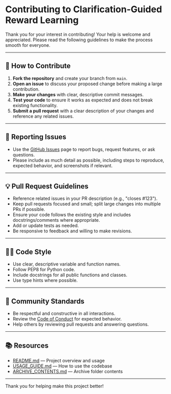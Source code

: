 
# Contributing to Clarification-Guided Reward Learning

Thank you for your interest in contributing! Your help is welcome and appreciated. Please read the following guidelines to make the process smooth for everyone.

---

## 📝 How to Contribute

1. **Fork the repository** and create your branch from `main`.
2. **Open an issue** to discuss your proposed change before making a large contribution.
3. **Make your changes** with clear, descriptive commit messages.
4. **Test your code** to ensure it works as expected and does not break existing functionality.
5. **Submit a pull request** with a clear description of your changes and reference any related issues.

---

## 🐞 Reporting Issues

- Use the [GitHub Issues](https://github.com/ethanvillalovoz/clarification-guided-reward-learning/issues) page to report bugs, request features, or ask questions.
- Please include as much detail as possible, including steps to reproduce, expected behavior, and screenshots if relevant.

---

## 💡 Pull Request Guidelines

- Reference related issues in your PR description (e.g., "closes #123").
- Keep pull requests focused and small; split large changes into multiple PRs if possible.
- Ensure your code follows the existing style and includes docstrings/comments where appropriate.
- Add or update tests as needed.
- Be responsive to feedback and willing to make revisions.

---

## 🧑‍💻 Code Style

- Use clear, descriptive variable and function names.
- Follow PEP8 for Python code.
- Include docstrings for all public functions and classes.
- Use type hints where possible.

---

## 🤝 Community Standards

- Be respectful and constructive in all interactions.
- Review the [Code of Conduct](https://opensource.guide/code-of-conduct/) for expected behavior.
- Help others by reviewing pull requests and answering questions.

---

## 📚 Resources

- [README.md](README.md) — Project overview and usage
- [USAGE_GUIDE.md](src/USAGE_GUIDE.md) — How to use the codebase
- [ARCHIVE_CONTENTS.md](archive/ARCHIVE_CONTENTS.md) — Archive folder contents

---

Thank you for helping make this project better!
